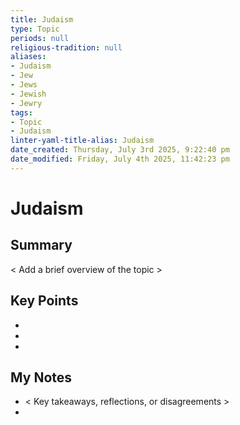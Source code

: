 ```yaml
---
title: Judaism
type: Topic
periods: null
religious-tradition: null
aliases:
- Judaism
- Jew
- Jews
- Jewish
- Jewry
tags:
- Topic
- Judaism
linter-yaml-title-alias: Judaism
date_created: Thursday, July 3rd 2025, 9:22:40 pm
date_modified: Friday, July 4th 2025, 11:42:23 pm
---
```


# Judaism

## Summary
< Add a brief overview of the topic >

## Key Points
- 
- 
- 

## My Notes
- < Key takeaways, reflections, or disagreements >
- 
